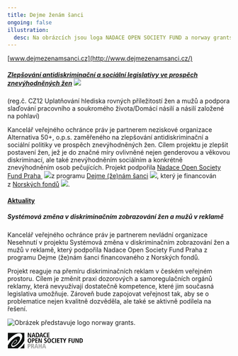 ```yaml
---
title: Dejme ženám šanci
ongoing: false
illustration:
  desc: Na obrázcích jsou loga NADACE OPEN SOCIETY FUND a norway grants.
---
```


[www.dejmezenamsanci.cz](http://www.dejmezenamsanci.cz/)

##### [Zlepšování antidiskriminační a sociální legislativy ve prospěch znevýhodněných žen](http://alternativaplus.cz/projekty-a-aktivity/zlepsovani-antidiskriminacni-a-socialni-legislativy-ve-prospech-znevyhodnenych-zen/) ![](https://www.ochrance.cz/typo3/ext/od_linkdesc/icons/external.gif)

(reg.č. CZ12 Uplatňování hlediska rovných příležitostí žen a mužů a podpora slaďování pracovního a soukromého života/Domácí násilí a násilí založené na pohlaví)

Kancelář veřejného ochránce práv je partnerem neziskové organizace Alternativa 50+, o.p.s. zaměřeného na zlepšování antidiskriminační a sociální politiky ve prospěch znevýhodněných žen. Cílem projektu je zlepšit postavení žen, jež je do značné míry ovlivněné nejen genderovou a věkovou diskriminací, ale také znevýhodněním sociálním a konkrétně znevýhodněním osob pečujících. Projekt podpořila [Nadace Open Society Fund Praha ](http://www.osf.cz/) ![](https://www.ochrance.cz/typo3/ext/od_linkdesc/icons/external.gif)z programu [Dejme (že)nám šanci](http://www.dejmezenamsanci.cz/o-programu/dejme-ze-nam-sanci-a-norske-fondy/) ![](https://www.ochrance.cz/typo3/ext/od_linkdesc/icons/external.gif), který je financován z [Norských fondů](http://eeagrants.org/) ![](https://www.ochrance.cz/typo3/ext/od_linkdesc/icons/external.gif).

#### [Aktuality](https://www.ochrance.cz/?id=102513)

##### Systémová změna v diskriminačním zobrazování žen a mužů v reklamě

Kancelář veřejného ochránce práv je partnerem nevládní organizace Nesehnutí v projektu Systémová změna v diskriminačním zobrazování žen a mužů v reklamě, který podpořila Nadace Open Society Fund Praha z programu Dejme (že)nám šanci financovaného z Norských fondů.

Projekt reaguje na přemíru diskriminačních reklam v českém veřejném prostoru. Cílem je změnit praxi dozorových a samoregulačních orgánů reklamy, která nevyužívají dostatečně kompetence, které jim současná legislativa umožňuje. Zároveň bude zapojovat veřejnost tak, aby se o problematice nejen kvalitně dozvěděla, ale také se aktivně podílela na řešení.

![Obrázek představuje logo norway grants.](https://www.ochrance.cz/uploads/RTEmagicC_norway_grants_02.jpg.jpg)

![Obrázek představuje logo OPEN SOCIETY FUND.](nadace_open_society_fund.jpg)

